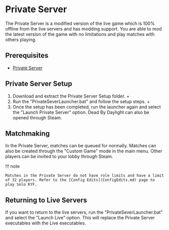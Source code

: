 # Private Server

The Private Server is a modified version of the live game which is 100% offline from the live servers and has modding support. You are able to mod the latest version of the game with no limitations and play matches with others playing.

## Prerequisites

- [Private Server](https://github.com/ModByDaylight/PrivateServer/releases)

## Private Server Setup

1. Download and extract the Private Server Setup folder. +
2. Run the "PrivateSeverLauncher.bat" and follow the setup steps. +
3. Once the setup has been completed, run the launcher again and select the "Launch Private Server" option. Dead By Daylight can also be opened through Steam.

## Matchmaking

In the Private Server, matches can be queued for normally. Matches can also be created through the "Custom Game" mode in the main menu. Other players can be invited to your lobby through Steam.

!!! note
    
    Matches in the Private Server do not have role limits and have a limit of 32 players. Refer to the [Config Edits](ConfigEdits.md) page to play Solo KYF.

## Returning to Live Servers

If you want to return to the live servers, run the "PrivateSeverLauncher.bat" and select the "Launch Live" option. This will replace the Private Server executables with the Live executables.
